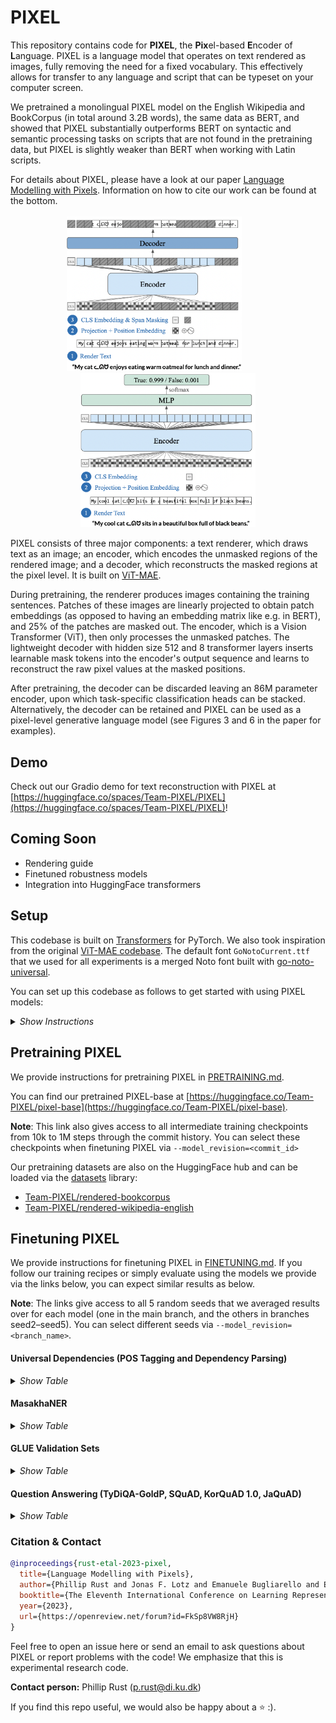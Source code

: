  # PIXEL

This repository contains code for **PIXEL**, the **Pix**el-based **E**ncoder of **L**anguage. PIXEL is a language model that operates on text rendered as images, fully removing the need for a fixed vocabulary. This effectively allows for transfer to any language and script that can be typeset on your computer screen.

We pretrained a monolingual PIXEL model on the English Wikipedia and BookCorpus (in total around 3.2B words), the same data as BERT, and showed that PIXEL substantially outperforms BERT on syntactic and semantic processing tasks on scripts that are not found in the pretraining data, but PIXEL is slightly weaker than BERT when working with Latin scripts.

For details about PIXEL, please have a look at our paper [Language Modelling with Pixels](https://arxiv.org/abs/2207.06991). Information on how to cite our work can be found at the bottom.

<p align="middle">
  <img src=".github/pixel_pretraining.png"  alt="PIXEL pretraining architecture" width="280">
  <img height="250" hspace="20"/>
  <img src=".github/pixel_finetuning.png"  alt="PIXEL finetuning architecture" width="280">
</p>

PIXEL consists of three major components: a text renderer, which draws text as an image; an encoder, which encodes the unmasked regions of the rendered image; and a decoder, which reconstructs the masked regions at the pixel level. It is built on [ViT-MAE](https://arxiv.org/abs/2111.06377).

During pretraining, the renderer produces images containing the training sentences. Patches of these images are linearly projected to obtain patch embeddings (as opposed to having an embedding matrix like e.g. in BERT), and 25% of the patches are masked out. The encoder, which is a Vision Transformer (ViT), then only processes the unmasked patches. The lightweight decoder with hidden size 512 and 8 transformer layers inserts learnable mask tokens into the encoder's output sequence and learns to reconstruct the raw pixel values at the masked positions.

After pretraining, the decoder can be discarded leaving an 86M parameter encoder, upon which task-specific classification heads can be stacked. Alternatively, the decoder can be retained and PIXEL can be used as a pixel-level generative language model (see Figures 3 and 6 in the paper for examples).

## Demo
Check out our Gradio demo for text reconstruction with PIXEL at [https://huggingface.co/spaces/Team-PIXEL/PIXEL](https://huggingface.co/spaces/Team-PIXEL/PIXEL)!

## Coming Soon
- Rendering guide
- Finetuned robustness models
- Integration into HuggingFace transformers

## Setup

This codebase is built on [Transformers](https://github.com/huggingface/transformers) for PyTorch. We also took inspiration from the original [ViT-MAE codebase](https://github.com/facebookresearch/mae). The default font `GoNotoCurrent.ttf` that we used for all experiments is a merged Noto font built with [go-noto-universal](https://github.com/satbyy/go-noto-universal).

You can set up this codebase as follows to get started with using PIXEL models:

<details>
  <summary><i>Show Instructions</i></summary>
&nbsp;

1. Clone repo and initialize submodules
```
git clone https://github.com/xplip/pixel.git
cd pixel
git submodule update --init --recursive
```

2. Create a fresh conda environment
```
conda create -n pixel-sem-env1 python=3.9
conda activate pixel-env
```

3. Install Python packages
```bash
conda install pytorch torchvision cudatoolkit=11.3 -c pytorch
conda install -c conda-forge pycairo pygobject manimpango
pip install --upgrade pip
pip install -r requirements.txt
pip install ./datasets
pip install -e .
```

4. (Optional) Install Nvidia Apex
```bash
git clone https://github.com/NVIDIA/apex
cd apex
pip install -v --disable-pip-version-check --no-cache-dir --global-option="--cpp_ext" --global-option="--cuda_ext" ./
```

5. Verify Installation on Vietnamese POS tagging
```bash
# Create a folder in which we keep the data
mkdir -p data
# Get and extract the UD data for parsing and POS tagging
wget -qO- https://lindat.mff.cuni.cz/repository/xmlui/bitstream/handle/11234/1-4758/ud-treebanks-v2.10.tgz | tar xvz -C data

python scripts/training/run_pos.py \
  --model_name_or_path="Team-PIXEL/pixel-base-finetuned-pos-ud-vietnamese-vtb" \
  --data_dir="data/ud-treebanks-v2.10/UD_Vietnamese-VTB" \
  --remove_unused_columns=False \
  --output_dir="sanity_check" \
  --do_eval \
  --max_seq_length=256 \
  --overwrite_cache
```

If everything is configured correctly, you should expect to see results similar to the following:

```bash
***** eval metrics *****
  eval_accuracy           =     0.8632
  eval_loss               =     1.2375
```

</details>

## Pretraining PIXEL

We provide instructions for pretraining PIXEL in [PRETRAINING.md](.github/PRETRAINING.md).

You can find our pretrained PIXEL-base at [https://huggingface.co/Team-PIXEL/pixel-base](https://huggingface.co/Team-PIXEL/pixel-base).

**Note**: This link also gives access to all intermediate training checkpoints from 10k to 1M steps through the commit history. You can select these checkpoints when finetuning PIXEL via `--model_revision=<commit_id>`

Our pretraining datasets are also on the HuggingFace hub and can be loaded via the [datasets](https://github.com/huggingface/datasets) library:
- [Team-PIXEL/rendered-bookcorpus](https://huggingface.co/datasets/Team-PIXEL/rendered-bookcorpus)
- [Team-PIXEL/rendered-wikipedia-english](https://huggingface.co/datasets/Team-PIXEL/rendered-wikipedia-english)

## Finetuning PIXEL

We provide instructions for finetuning PIXEL in [FINETUNING.md](.github/FINETUNING.md). If you follow our training recipes or simply evaluate using the models we provide via the links below, you can expect similar results as below.

**Note**: The links give access to all 5 random seeds that we averaged results over for each model (one in the main branch, and the others in branches seed2–seed5). You can select different seeds via `--model_revision=<branch_name>`.


#### Universal Dependencies (POS Tagging and Dependency Parsing)

<details>
  <summary><i>Show Table</i></summary>
&nbsp;


|                                   	|                                             English-EWT                                            	|                                             Arabic-PADT                                            	|                                             Coptic-Scriptorium                                            	|                                             Hindi-HDTB                                            	|                                             Japanese-GSD                                            	|                                             Korean-GSD                                            	|                                           Tamil-TTB                                           	|                                             Vietnamese-VTB                                            	|                                             Chinese-GSD                                            	|
|-----------------------------------	|:--------------------------------------------------------------------------------------------------:	|:--------------------------------------------------------------------------------------------------:	|:---------------------------------------------------------------------------------------------------------:	|:-------------------------------------------------------------------------------------------------:	|:---------------------------------------------------------------------------------------------------:	|:-------------------------------------------------------------------------------------------------:	|:---------------------------------------------------------------------------------------------:	|:-----------------------------------------------------------------------------------------------------:	|:--------------------------------------------------------------------------------------------------:	|
| **POS Tagging**<br />*Accuracy*   	|   96.7<br /> [Models](https://huggingface.co/Team-PIXEL/pixel-base-finetuned-pos-ud-english-ewt)   	|   95.7<br /> [Models](https://huggingface.co/Team-PIXEL/pixel-base-finetuned-pos-ud-arabic-padt)   	|   96.0<br /> [Models](https://huggingface.co/Team-PIXEL/pixel-base-finetuned-pos-ud-coptic-scriptorium)   	|   96.3<br /> [Models](https://huggingface.co/Team-PIXEL/pixel-base-finetuned-pos-ud-hindi-hdtb)   	|   97.2<br /> [Models](https://huggingface.co/Team-PIXEL/pixel-base-finetuned-pos-ud-japanese-gsd)   	|   94.2<br /> [Models](https://huggingface.co/Team-PIXEL/pixel-base-finetuned-pos-ud-korean-gsd)   	|  81.0<br /> [Models](https://huggingface.co/Team-PIXEL/pixel-base-finetuned-pos-ud-tamil-ttb) 	|   85.7<br /> [Models](https://huggingface.co/Team-PIXEL/pixel-base-finetuned-pos-ud-vietnamese-vtb)   	|   92.8<br /> [Models](https://huggingface.co/Team-PIXEL/pixel-base-finetuned-pos-ud-chinese-gsd)   	|
| **Dependency Parsing**<br />*LAS* 	| 88.7<br /> [Models](https://huggingface.co/Team-PIXEL/pixel-base-finetuned-parsing-ud-english-ewt) 	| 77.3<br /> [Models](https://huggingface.co/Team-PIXEL/pixel-base-finetuned-parsing-ud-arabic-padt) 	| 83.5<br /> [Models](https://huggingface.co/Team-PIXEL/pixel-base-finetuned-parsing-ud-coptic-scriptorium) 	| 89.2<br /> [Models](https://huggingface.co/Team-PIXEL/pixel-base-finetuned-parsing-ud-hindi-hdtb) 	| 90.7<br /> [Models](https://huggingface.co/Team-PIXEL/pixel-base-finetuned-parsing-ud-japanese-gsd) 	| 78.5<br /> [Models](https://huggingface.co/Team-PIXEL/pixel-base-finetuned-parsing-ud-korean-gsd) 	| 52.6<br /> [Models](https://huggingface.co/Team-PIXEL/pixel-base-finetuned-parsing-tamil-ttb) 	| 50.5<br /> [Models](https://huggingface.co/Team-PIXEL/pixel-base-finetuned-parsing-ud-vietnamese-vtb) 	| 73.7<br /> [Models](https://huggingface.co/Team-PIXEL/pixel-base-finetuned-parsing-ud-chinese-gsd) 	|

</details>

#### MasakhaNER

<details>
  <summary><i>Show Table</i></summary>
&nbsp;

|            	|                                 ConLL-2003</br> English                                 	|                                          Amharic                                          	|                                           Hausa                                           	|                                            Igbo                                           	|                                        Kinyarwanda                                        	|                                          Luganda                                          	|                                            Luo                                            	|                                     Naija </br> Pidgin                                    	|                                          Swahili                                          	|                                           Wolof                                           	|                                           Yorùbá                                          	|
|------------	|:---------------------------------------------------------------------------------------:	|:-----------------------------------------------------------------------------------------:	|:-----------------------------------------------------------------------------------------:	|:-----------------------------------------------------------------------------------------:	|:-----------------------------------------------------------------------------------------:	|:-----------------------------------------------------------------------------------------:	|:-----------------------------------------------------------------------------------------:	|:-----------------------------------------------------------------------------------------:	|:-----------------------------------------------------------------------------------------:	|:-----------------------------------------------------------------------------------------:	|:-----------------------------------------------------------------------------------------:	|
| *F1 Score* 	| 89.5</br> [Models](https://huggingface.co/Team-PIXEL/pixel-base-finetuned-conll2003-en) 	| 47.7</br> [Models](https://huggingface.co/Team-PIXEL/pixel-base-finetuned-masakhaner-amh) 	| 82.4</br> [Models](https://huggingface.co/Team-PIXEL/pixel-base-finetuned-masakhaner-hau) 	| 79.9</br> [Models](https://huggingface.co/Team-PIXEL/pixel-base-finetuned-masakhaner-ibo) 	| 64.2</br> [Models](https://huggingface.co/Team-PIXEL/pixel-base-finetuned-masakhaner-kin) 	| 76.5</br> [Models](https://huggingface.co/Team-PIXEL/pixel-base-finetuned-masakhaner-lug) 	| 66.6</br> [Models](https://huggingface.co/Team-PIXEL/pixel-base-finetuned-masakhaner-luo) 	| 78.7</br> [Models](https://huggingface.co/Team-PIXEL/pixel-base-finetuned-masakhaner-pcm) 	| 79.8</br> [Models](https://huggingface.co/Team-PIXEL/pixel-base-finetuned-masakhaner-swa) 	| 59.7</br> [Models](https://huggingface.co/Team-PIXEL/pixel-base-finetuned-masakhaner-wol) 	| 70.7</br> [Models](https://huggingface.co/Team-PIXEL/pixel-base-finetuned-masakhaner-yor) 	|

</details>

#### GLUE Validation Sets

<details>
  <summary><i>Show Table</i></summary>
&nbsp;

|                                  MNLI-M/MM</br> *Acc*                                  	|                                  QQP</br> *F1*                                 	|                                 QNLI</br> *Acc*                                 	|                                 SST-2</br> *Acc*                                	|                           COLA</br> *Matthew's Corr.*                           	|                            STS-B</br> *Spearman's ρ*                            	|                                  MRPC</br> *F1*                                 	|                                 RTE</br> *Acc*                                 	|                                 WNLI</br> *Acc*                                 	|    Avg    	|
|:--------------------------------------------------------------------------------------:	|:------------------------------------------------------------------------------:	|:-------------------------------------------------------------------------------:	|:-------------------------------------------------------------------------------:	|:-------------------------------------------------------------------------------:	|:-------------------------------------------------------------------------------:	|:-------------------------------------------------------------------------------:	|:------------------------------------------------------------------------------:	|:-------------------------------------------------------------------------------:	|:---------:	|
| 78.1 / 78.9</br> [Models](https://huggingface.co/Team-PIXEL/pixel-base-finetuned-mnli) 	| 84.5</br> [Models](https://huggingface.co/Team-PIXEL/pixel-base-finetuned-qqp) 	| 87.8</br> [Models](https://huggingface.co/Team-PIXEL/pixel-base-finetuned-qnli) 	| 89.6</br> [Models](https://huggingface.co/Team-PIXEL/pixel-base-finetuned-sst2) 	| 38.4</br> [Models](https://huggingface.co/Team-PIXEL/pixel-base-finetuned-cola) 	| 81.1</br> [Models](https://huggingface.co/Team-PIXEL/pixel-base-finetuned-stsb) 	| 88.2</br> [Models](https://huggingface.co/Team-PIXEL/pixel-base-finetuned-mrpc) 	| 60.5</br> [Models](https://huggingface.co/Team-PIXEL/pixel-base-finetuned-rte) 	| 53.8</br> [Models](https://huggingface.co/Team-PIXEL/pixel-base-finetuned-wnli) 	| 74.1</br> 	|

</details>

#### Question Answering (TyDiQA-GoldP, SQuAD, KorQuAD 1.0, JaQuAD)

<details>
  <summary><i>Show Table</i></summary>
&nbsp;
Notes:

1) To obtain per-language predictions and scores for TyDiQA-GoldP, follow the instructions from [https://github.com/google-research-datasets/tydiqa/tree/master/gold_passage_baseline](https://github.com/google-research-datasets/tydiqa/tree/master/gold_passage_baseline)
2) To reproduce our scores for KorQuAD, use the official KorQuAD evaluation script available [here](https://korquad.github.io/KorQuad%201.0/)

<table>
<thead>
  <tr>
    <th rowspan="2"</th>
    <th colspan="10">TyDiQA-GoldP</th>
    <th>SQuADv1</br></th>
    <th>KorQuADv1<br></th>
    <th>JaQuAD<br></th>
  </tr>
  <tr>
    <td>English</td>
    <td>Arabic</td>
    <td>Bengali</td>
    <td>Finnish</td>
    <td>Indonesian</td>
    <td>Korean</td>
    <td>Russian</td>
    <td>Swahili</td>
    <td>Telugu</td>
    <td>Avg</td>
    <td>English</td>
    <td>Korean</td>
    <td>Japanese</td>
  </tr>
</thead>
<tbody>
  <tr>
    <td><i>F1 Score</i></td>
    <td>59.6</td>
    <td>57.3</td>
    <td>36.3</td>
    <td>57.1</td>
    <td>63.6</td>
    <td>26.1</td>
    <td>50.5</td>
    <td>65.9</td>
    <td>61.7</td>
    <td>52.3</td>
    <td>81.4</td>
    <td>78.0</td>
    <td>34.1</td>

  </tr>
  <tr>
    <td>URL</td>
    <td colspan="10" align="center" ><a href="https://huggingface.co/Team-PIXEL/pixel-base-finetuned-tydiqa-goldp">Models</a></td>
    <td><a href="https://huggingface.co/Team-PIXEL/pixel-base-finetuned-squadv1">Models</a></td>
    <td><a href="https://huggingface.co/Team-PIXEL/pixel-base-finetuned-korquadv1">Models</a></td>
    <td><a href="https://huggingface.co/Team-PIXEL/pixel-base-finetuned-jaquad">Models</a></td>

  </tr>
</tbody>
</table>

</details>

### Citation & Contact

```bibtex
@inproceedings{rust-etal-2023-pixel,
  title={Language Modelling with Pixels},
  author={Phillip Rust and Jonas F. Lotz and Emanuele Bugliarello and Elizabeth Salesky and Miryam de Lhoneux and Desmond Elliott},
  booktitle={The Eleventh International Conference on Learning Representations},
  year={2023},
  url={https://openreview.net/forum?id=FkSp8VW8RjH}
}
```

Feel free to open an issue here or send an email to ask questions about PIXEL or report problems with the code! We emphasize that this is experimental research code.

**Contact person:**
Phillip Rust (p.rust@di.ku.dk)

If you find this repo useful, we would also be happy about a ⭐️ :).
